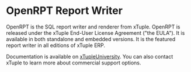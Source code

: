 OpenRPT Report Writer
=====================

OpenRPT is the SQL report writer and renderer from xTuple. OpenRPT is released under the xTuple End-User License Agreement ("the EULA"). It is available in both standalone and embedded versions. It is the featured report writer in all editions of xTuple ERP.

Documentation is available on [xTupleUniversity](https://xtupleuniversity.xtuple.com/sites/default/files/prodguide/openrpt/index.html).
You can also contact xTuple to learn more about commercial support options.
